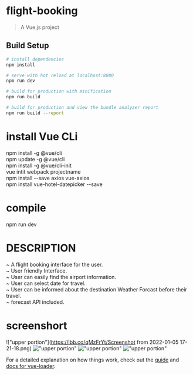 # flight-booking

> A Vue.js project

## Build Setup

``` bash
# install dependencies
npm install

# serve with hot reload at localhost:8080
npm run dev

# build for production with minification
npm run build

# build for production and view the bundle analyzer report
npm run build --report
```
# install Vue CLi
npm install -g @vue/cli<br>
npm update -g @vue/cli<br>
npm install -g @vue/cli-init<br>
vue intit webpack projectname<br>
npm install --save axios vue-axios<br>
npm install vue-hotel-datepicker --save<br>

# compile
npm run dev

# DESCRIPTION
~ A flight booking interface for the  user. <br>
~ User friendly Interface. <br>
~ User can easily find the airport information. <br>
~ User can select date for travel. <br>
~ User can be informed about the destination Weather Forcast before their travel. <br>
~ forecast API included.<br>
# screenshort
!["upper portion"](https://ibb.co/qMzFrYt/Screenshot from 2022-01-05 17-21-18.png)
!["upper portion"](https://ibb.co/z2fnsxm)
!["upper portion"](https://ibb.co/6sWbqDs)
!["upper portion"](https://i.ibb.co/fYnkwJ2/Screenshot-from-2022-01-05-17-22-05.png)


For a detailed explanation on how things work, check out the [guide](http://vuejs-templates.github.io/webpack/) and [docs for vue-loader](http://vuejs.github.io/vue-loader).
